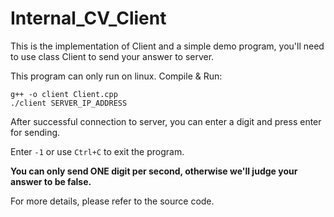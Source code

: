 # Internal_CV_Client

This is the implementation of Client and a simple demo program, you'll need to use class Client to send your answer to server.

This program can only run on linux.
Compile & Run:
```
g++ -o client Client.cpp
./client SERVER_IP_ADDRESS
```
After successful connection to server, you can enter a digit and press enter for sending.

Enter `-1` or use `Ctrl+C` to exit the program.

**You can only send ONE digit per second, otherwise we'll judge your answer to be false.**

For more details, please refer to the source code.

